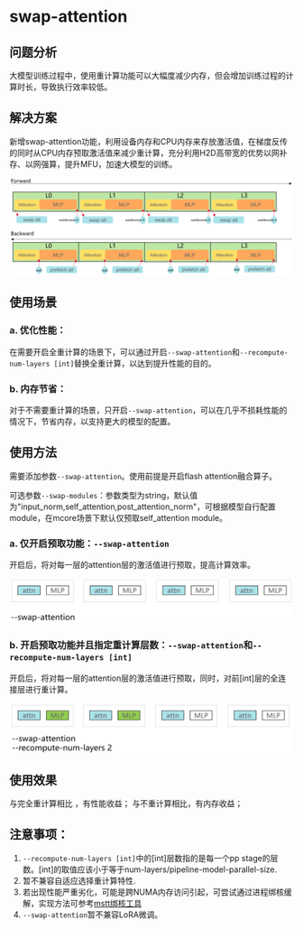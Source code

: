 # swap-attention

## 问题分析

大模型训练过程中，使用重计算功能可以大幅度减少内存，但会增加训练过程的计算时长，导致执行效率较低。

## 解决方案

新增swap-attention功能，利用设备内存和CPU内存来存放激活值，在梯度反传的同时从CPU内存预取激活值来减少重计算，充分利用H2D高带宽的优势以网补存、以网强算，提升MFU，加速大模型的训练。

![输入图片说明](../../sources/images/swap_attention.png)

## 使用场景

### a. 优化性能：

在需要开启全重计算的场景下，可以通过开启`--swap-attention`和`--recompute-num-layers [int]`替换全重计算，以达到提升性能的目的。

### b. 内存节省：

对于不需要重计算的场景，只开启`--swap-attention`，可以在几乎不损耗性能的情况下，节省内存，以支持更大的模型的配置。


## 使用方法

需要添加参数`--swap-attention`。使用前提是开启flash attention融合算子。

可选参数`--swap-modules`：参数类型为string，默认值为"input_norm,self_attention,post_attention_norm"，可根据模型自行配置module，在mcore场景下默认仅预取self_attention module。

### a. 仅开启预取功能：`--swap-attention`

开启后，将对每一层的attention层的激活值进行预取，提高计算效率。

![输入图片说明](../../sources/images/swap_attention1.png)

### b. 开启预取功能并且指定重计算层数：`--swap-attention`和`--recompute-num-layers [int]`

开启后，将对每一层的attention层的激活值进行预取，同时，对前[int]层的全连接层进行重计算。

![输入图片说明](../../sources/images/swap_attention2.png)

## 使用效果

与完全重计算相比 ，有性能收益；
与不重计算相比，有内存收益；

## 注意事项：

1. `--recompute-num-layers [int]`中的[int]层数指的是每一个pp stage的层数。[int]的取值应该小于等于num-layers/pipeline-model-parallel-size.
2. 暂不兼容自适应选择重计算特性.
3. 若出现性能严重劣化，可能是跨NUMA内存访问引起，可尝试通过进程绑核缓解，实现方法可参考[mstt绑核工具](https://gitee.com/ascend/mstt/tree/master/profiler/affinity_cpu_bind)
4. `--swap-attention`暂不兼容LoRA微调。